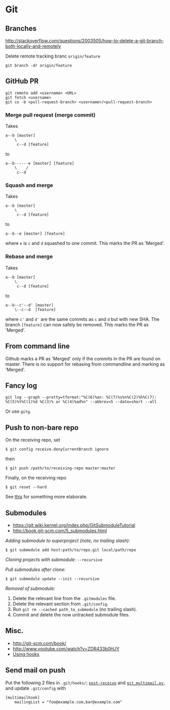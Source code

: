 # Git


## Branches

http://stackoverflow.com/questions/2003505/how-to-delete-a-git-branch-both-locally-and-remotely

Delete remote tracking branc `origin/feature`

```
git branch -dr origin/feature
```


## GitHub PR

```
git remote add <username> <URL>
git fetch <username>
git co -b <pull-request-branch> <username>/<pull-request-branch>
```

### Merge pull request (merge commit)

Takes

```
a--b [master]
    \
     c--d [feature]
```

to

```
a--b------e [master] [feature]
    \    /
     c--d
```


### Squash and merge

Takes

```
a--b [master]
    \
     c--d [feature]
```

to

```
a--b--e [master] [feature]
```
where `e` is `c` and `d` squashed to one commit. This marks the PR as 'Merged'.


### Rebase and merge

Takes

```
a--b [master]
    \
     c--d [feature]
```

to

```
a--b--c'--d' [master]
    \--c--d  [feature]
```
where `c'` and `d'` are the same commits as `c` and `d` but with new SHA. The branch `[feature]` can now safely be removed. This marks the PR as 'Merged'.


## From command line

Github marks a PR as 'Merged' only if the commits in the PR are found on master. There is no support for rebasing from commandline and marking as 'Merged'.



## Fancy log

```
git log --graph --pretty=tformat:"%C(6)%an: %C(7)%s%n%C(2)%h%C(7): %C(5)%t%C(1)%d %C(3)% ar %C(4)%ad%n" --abbrev=5 --date=short --all
```

Or use `gitg`.



## Push to non-bare repo

On the receiving repo, set

```
$ git config receive.denyCurrentBranch ignore
```

then

```
$ git push /path/to/receiving-repo master:master
```

Finally, on the receiving repo

```
$ git reset --hard
```

See [this](https://github.com/englishtown/stash-hook-mirror/wiki/Mirror-To-Non-Bare-Remote-Repo) for something more elaborate.


## Submodules

- <https://git.wiki.kernel.org/index.php/GitSubmoduleTutorial>
- <http://book.git-scm.com/5_submodules.html>

_Adding submodule to superproject (note, no trailing slash):_

    $ git submodule add host:path/to/repo.git local/path/repo

_Cloning projects with submodule:_ `--recursive`

_Pull submodules after clone:_

    $ git submodule update --init --recursive

_Removal of submodule:_

1. Delete the relevant line from the `.gitmodules` file.
2. Delete the relevant section from `.git/config`.
3. Run `git rm --cached path_to_submodule` (no trailing slash).
4. Commit and delete the now untracked submodule files.


## Misc.

- http://git-scm.com/book/
- http://www.youtube.com/watch?v=ZDR433b0HJY
- [Using hooks](http://toroid.org/ams/git-website-howto)


## Send mail on push

Put the following 2 files in `.git/hooks/`; [`post-receive`](https://github.com/git-multimail/git-multimail/blob/master/git-multimail/post-receive.example) and [`git_multimail.py`](https://github.com/git-multimail/git-multimail/blob/master/git-multimail/git_multimail.py), and update `.git/config` with

```
[multimailhook]
    mailingList = "foo@example.com,bar@example.com"
```
